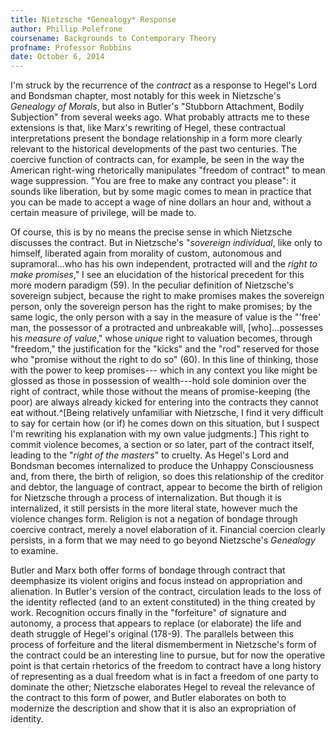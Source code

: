 ```yaml
---
title: Nietzsche *Genealogy* Response
author: Phillip Polefrone
coursename: Backgrounds to Contemporary Theory
profname: Professor Robbins
date: October 6, 2014
---
```


I'm struck by the recurrence of the *contract* as a response to Hegel's Lord and Bondsman chapter, most notably for this week in Nietzsche's *Genealogy of Morals*, but also in Butler's "Stubborn Attachment, Bodily Subjection" from several weeks ago. What probably attracts me to these extensions is that, like Marx's rewriting of Hegel, these contractual interpretations present the bondage relationship in a form more clearly relevant to the historical developments of the past two centuries. The coercive function of contracts can, for example, be seen in the way the American right-wing rhetorically manipulates "freedom of contract" to mean wage suppression. "You are free to make any contract you please": it sounds like liberation, but by some magic comes to mean in practice that you can be made to accept a wage of nine dollars an hour and, without a certain measure of privilege, will be made to. 

Of course, this is by no means the precise sense in which Nietzsche discusses the contract. But in Nietzsche's "*sovereign individual*, like only to himself, liberated again from morality of custom, autonomous and supramoral…who has his own independent, protracted will and the *right to make promises*," I see an elucidation of the historical precedent for this more modern paradigm (59). In the peculiar definition of Nietzsche's sovereign subject, because the right to make promises makes the sovereign person, only the sovereign person has the right to make promises; by the same logic, the only person with a say in the measure of value is the "'free' man, the possessor of a protracted and unbreakable will, [who]…possesses his *measure of value*," whose *unique* right to valuation becomes, through "freedom," the justification for the "kicks" and the "rod" reserved for those who "promise without the right to do so" (60). In this line of thinking, those with the power to keep promises--- which in any context you like might be glossed as those in possession of wealth---hold sole dominion over the right of contract, while those without the means of promise-keeping (the poor) are always already kicked for entering into the contracts they cannot eat without.^[Being relatively unfamiliar with Nietzsche, I find it very difficult to say for certain how (or if) he comes down on this situation, but I suspect I'm rewriting his explanation with my own value judgments.] This right to commit violence becomes, a section or so later, part of the contract itself, leading to the "*right of the masters*" to cruelty. As Hegel's Lord and Bondsman becomes internalized to produce the Unhappy Consciousness and, from there, the birth of religion, so does this relationship of the creditor and debtor, the language of contract, appear to become the birth of religion for Nietzsche through a process of internalization. But though it is internalized, it still persists in the more literal state, however much the violence changes form. Religion is not a negation of bondage through coercive contract, merely a novel elaboration of it. Financial coercion clearly persists, in a form that we may need to go beyond Nietzsche's *Genealogy* to examine.

Butler and Marx both offer forms of bondage through contract that deemphasize its violent origins and focus instead on appropriation and alienation. In Butler's version of the contract, circulation leads to the loss of the identity reflected (and to an extent constituted) in the thing created by work. Recognition occurs finally in the "forfeiture" of signature and autonomy, a process that appears to replace (or elaborate) the life and death struggle of Hegel's original (178-9). The parallels between this process of forfeiture and the literal dismemberment in Nietzsche's form of the contract could be an interesting line to pursue, but for now the operative point is that certain rhetorics of the freedom to contract have a long history of representing as a dual freedom what is in fact a freedom of one party to dominate the other; Nietzsche elaborates Hegel to reveal the relevance of the contract to this form of power, and Butler elaborates on both to modernize the description and show that it is also an expropriation of identity.